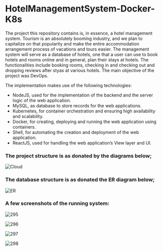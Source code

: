 # HotelManagementSystem-Docker-K8s
The project this repository contains is, in essence, a hotel management system. Tourism is an absolutely booming industry, and we plan to capitalize on that popularity and make the entire accommodation arrangement process of vacations and tours easier. The management system will serve as a database of hotels, one that a user can use to book hotels and rooms online and in general, plan their stays at hotels. The functionalities include booking rooms, checking in and checking out and dropping reviews after styas at various hotels. The main objective of the project was DevOps.

The implementation makes use of the following technologies:
*	NodeJS, used for the implementation of the backend and the server logic of the web application.
*	MySQL, as database to store records for the web applications.
*	Kubernetes, for container orchestration and ensuring high availability and scalability.
*	Docker, for creating, deploying and running the web application using containers.
*	Shell, for automating the creation and deployment of the web application.
*	ReactJS, used for handling the web application’s View layer and UI. 
 
### The project structure is as donated by the diagrams below;
![Cloud](https://user-images.githubusercontent.com/85986662/122259218-5f832a00-ceeb-11eb-8350-8826a6b13623.png)

### The database structure is as donated the ER diagram below;

![ER](https://user-images.githubusercontent.com/85986662/122259326-80e41600-ceeb-11eb-8e71-9a5c6291d896.png)

### A few screenshots of the running system:

![295](https://user-images.githubusercontent.com/85986662/122261627-07015c00-ceee-11eb-90a6-9c1eed4451c3.PNG)

![296](https://user-images.githubusercontent.com/85986662/122261649-09fc4c80-ceee-11eb-8bce-47c6a7dae591.PNG)

![297](https://user-images.githubusercontent.com/85986662/122261668-0ec10080-ceee-11eb-95f1-d29c25adb394.PNG)

![298](https://user-images.githubusercontent.com/85986662/122261685-11235a80-ceee-11eb-8b83-5477ef1be0b2.PNG)
